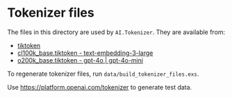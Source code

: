 # Tokenizer files

The files in this directory are used by `AI.Tokenizer`. They are available from:

- [tiktoken](https://github.com/openai/tiktoken/blob/main/tiktoken_ext/openai_public.py)
- [cl100k_base.tiktoken - text-embedding-3-large](https://openaipublic.blob.core.windows.net/encodings/cl100k_base.tiktoken)
- [o200k_base.tiktoken - gpt-4o | gpt-4o-mini](https://openaipublic.blob.core.windows.net/encodings/o200k_base.tiktoken)

To regenerate tokenizer files, run `data/build_tokenizer_files.exs`.

Use https://platform.openai.com/tokenizer to generate test data.
